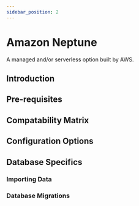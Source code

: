 ```yaml
---
sidebar_position: 2
---
```


# Amazon Neptune
A managed and/or serverless option built by AWS.

## Introduction

## Pre-requisites

## Compatability Matrix

## Configuration Options

## Database Specifics

### Importing Data

### Database Migrations
